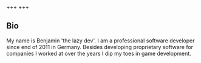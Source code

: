 +++
+++

## Bio

My name is Benjamin 'the lazy dev'. 
I am a professional software developer since end of 2011 in Germany. 
Besides developing proprietary software for companies I worked at over the years I dip my toes in game development.
